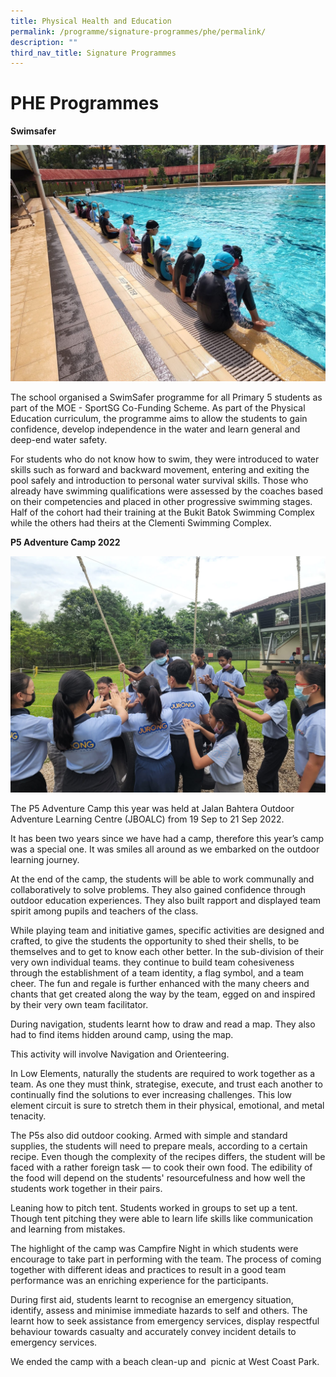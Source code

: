 ```yaml
---
title: Physical Health and Education
permalink: /programme/signature-programmes/phe/permalink/
description: ""
third_nav_title: Signature Programmes
---
```

# PHE Programmes
**Swimsafer**

![](/images/swimsafer02.jpg)

The school organised a SwimSafer programme for all Primary 5 students as part of the MOE - SportSG Co-Funding Scheme. As part of the Physical Education curriculum, the programme aims to allow the students to gain confidence, develop independence in the water and learn general and deep-end water safety.

For students who do not know how to swim, they were introduced to water skills such as forward and backward movement, entering and exiting the pool safely and introduction to personal water survival skills. Those who already have swimming qualifications were assessed by the coaches based on their competencies and placed in other progressive swimming stages. Half of the cohort had their training at the Bukit Batok Swimming Complex while the others had theirs at the Clementi Swimming Complex.

**P5 Adventure Camp 2022**

![](/images/p5adventurecamp02.jpeg)

The P5 Adventure Camp this year was held at Jalan Bahtera Outdoor Adventure Learning Centre (JBOALC) from 19 Sep to 21 Sep 2022.

It has been two years since we have had a camp, therefore this year’s camp was a special one. It was smiles all around as we embarked on the outdoor learning journey.

At the end of the camp, the students will be able to work communally and collaboratively to solve problems. They also gained confidence through outdoor education experiences. They also built rapport and displayed team spirit among pupils and teachers of the class.

While playing team and initiative games, specific activities are designed and crafted, to give the students the opportunity to shed their shells, to be themselves and to get to know each other better. In the sub-division of their very own individual teams. they continue to build team cohesiveness through the establishment of a team identity, a flag symbol, and a team cheer. The fun and regale is further enhanced with the many cheers and chants that get created along the way by the team, egged on and inspired by their very own team facilitator.

During navigation, students learnt how to draw and read a map. They also had to find items hidden around camp, using the map.

This activity will involve Navigation and Orienteering.

In Low Elements, naturally the students are required to work together as a team. As one they must think, strategise, execute, and trust each another to continually find the solutions to ever increasing challenges. This low element circuit is sure to stretch them in their physical, emotional, and metal tenacity.

The P5s also did outdoor cooking. Armed with simple and standard supplies, the students will need to prepare meals, according to a certain recipe. Even though the complexity of the recipes differs, the student will be faced with a rather foreign task — to cook their own food. The edibility of the food will depend on the students' resourcefulness and how well the students work together in their pairs.

Leaning how to pitch tent. Students worked in groups to set up a tent. Though tent pitching they were able to learn life skills like communication and learning from mistakes.

The highlight of the camp was Campfire Night in which students were encourage to take part in performing with the team. The process of coming together with different ideas and practices to result in a good team performance was an enriching experience for the participants.

During first aid, students learnt to recognise an emergency situation, identify, assess and minimise immediate hazards to self and others. The learnt how to seek assistance from emergency services, display respectful behaviour towards casualty and accurately convey incident details to emergency services.

We ended the camp with a beach clean-up and  picnic at West Coast Park.